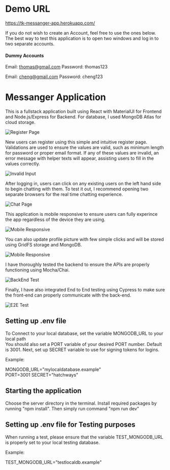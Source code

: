 # Demo URL

https://tk-messanger-app.herokuapp.com/

If you do not wish to create an Account, feel free to use the ones below. The best way to test this application is to open two windows and log in to two separate accounts.

#### Dummy Accounts
Email: thomas@gmail.com
Password: thomas123

Email: cheng@gmail.com
Password: cheng123

# Messanger Application

This is a fullstack application built using React with MaterialUI for Frontend and Node.js/Express for Backend. 
For database, I used MongoDB Atlas for cloud storage. 

![Register Page](https://github.com/Tony-Kim09/messenger-app/blob/dev/imgs/MessengerRegisterPage.PNG)

New users can register using this simple and intuitive register page. Validations are used to ensure the values are valid, such as minimum length for password or proper email format. If any of these values are invalid, an error message with helper texts will appear, assisting users to fill in the values correctly. 

![Invalid Input](https://github.com/Tony-Kim09/messenger-app/blob/dev/imgs/InvalidInput.PNG)

After logging in, users can click on any existing users on the left hand side to begin chatting with them. To test it out, I recommend opening two separate browsers for the real time chatting experience. 

![Chat Page](https://github.com/Tony-Kim09/messenger-app/blob/dev/imgs/ChatPage.PNG)

This application is mobile responsive to ensure users can fully experince the app regardless of the device they are using. 

![Mobile Responsive](https://github.com/Tony-Kim09/messenger-app/blob/dev/imgs/MobileResponsive.PNG)

You can also update profile picture with few simple clicks and will be stored using GridFS storage and MongoDB.

![Mobile Responsive](https://github.com/Tony-Kim09/messenger-app/blob/dev/imgs/updateProfilePic.PNG)

I have thoroughly tested the backend to ensure the APIs are properly functioning using Mocha/Chai.

![BackEnd Test](https://github.com/Tony-Kim09/messenger-app/blob/dev/imgs/backendUnitTest.PNG)

Finally, I have also integrated End to End testing using Cypress to make sure the front-end can properly communicate with the back-end.

![E2E Test](https://github.com/Tony-Kim09/messenger-app/blob/dev/imgs/messengerCypress.PNG)

## Setting up .env file

To Connect to your local database, set the variable MONGODB_URL to your local path  
You should also set a PORT variable of your desired PORT number. Default is 3001.
Next, set up SECRET variable to use for signing tokens for logins.

Example:

MONGODB_URL="mylocaldatabase.example"  
PORT=3001
SECRET="hatchways"

## Starting the application

Choose the server directory in the terminal. 
Install required packages by running "npm install".
Then simply run command "npm run dev"

## Setting up .env file for Testing purposes

When running a test, please ensure that the variable TEST_MONGODB_URL is properly set to your local testing database.

Example:

TEST_MONGODB_URL="testlocaldb.example"